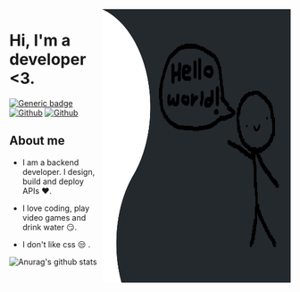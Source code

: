 <img align="right" width="338" height="490" src="https://github.com/Maaato/Maaato/blob/master/img/bgp.jpg">


# Hi, I'm a developer <3.

[![Generic badge](https://img.shields.io/badge/Maaato-v1.0-brightgreen.svg)](https://shields.io/)
[![Github](https://img.shields.io/github/followers/Maaato?style=social)](https://github.com/Maaato)
[![Github](https://img.shields.io/github/last-commit/Maaato/Maaato)](https://github.com/Maaato/Maaato)

## About me

- I am a backend developer. I design, build and deploy APIs :heart:.

- I love coding, play video games and drink water :smirk:.

- I don't like css :unamused:	.

![Anurag's github stats](https://github-readme-stats.vercel.app/api?username=Maaato&show_icons=true&theme=tokyonight)
